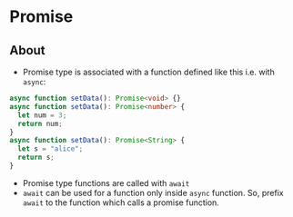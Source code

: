 # Promise

## About

- Promise type is associated with a function defined like this i.e. with `async`:

```ts
async function setData(): Promise<void> {}
async function setData(): Promise<number> {
  let num = 3;
  return num;
}
async function setData(): Promise<String> {
  let s = "alice";
  return s;
}
```

- Promise type functions are called with `await`
- `await` can be used for a function only inside `async` function. So, prefix `await` to the function which calls a promise function.
